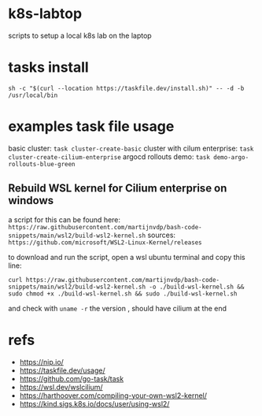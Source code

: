 # k8s-labtop
scripts to setup a local k8s lab on the laptop

# tasks install
`sh -c "$(curl --location https://taskfile.dev/install.sh)" -- -d -b /usr/local/bin`

# examples task file usage
basic cluster:
`task cluster-create-basic`
cluster with cilum enterprise:
`task cluster-create-cilium-enterprise`
argocd rollouts demo:
`task demo-argo-rollouts-blue-green`

## Rebuild WSL kernel for Cilium enterprise on windows

a script for this can be found here:  
`https://raw.githubusercontent.com/martijnvdp/bash-code-snippets/main/wsl2/build-wsl2-kernel.sh`
sources: `https://github.com/microsoft/WSL2-Linux-Kernel/releases`

to download and run the script, open a wsl ubuntu terminal and copy this line:
```
curl https://raw.githubusercontent.com/martijnvdp/bash-code-snippets/main/wsl2/build-wsl2-kernel.sh -o ./build-wsl-kernel.sh && sudo chmod +x ./build-wsl-kernel.sh && sudo ./build-wsl-kernel.sh
```
and check with  `uname -r` the version , should have cilium at the end

# refs
- https://nip.io/
- https://taskfile.dev/usage/
- https://github.com/go-task/task
- https://wsl.dev/wslcilium/
- https://harthoover.com/compiling-your-own-wsl2-kernel/
- https://kind.sigs.k8s.io/docs/user/using-wsl2/

